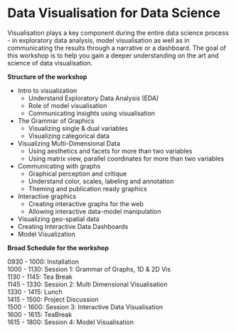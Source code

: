 # Data Visualisation for Data Science

Visualisation plays a key component during the entire data science process - in exploratory data analysis, model visualisation as well as in communicating the results through a narrative or a dashboard. The goal of this workshop is to help you gain a deeper understanding on the art and science of data visualisation.

**Structure of the workshop**

- Intro to visualization
  - Understand Exploratory Data Analysis (EDA)
  - Role of model visualisation 
  - Communicating insights using visualisation
- The Grammar of Graphics
  - Visualizing single & dual variables
  - Visualizing categorical data
- Visualizing Multi-Dimensional Data
  - Using aesthetics and facets for more than two variables
  - Using matrix view, parallel coordinates for more than two variables
- Communicating with graphs
  - Graphical perception and critique
  - Understand color, scales, labeling and annotation
  - Theming and publication ready graphics
- Interactive graphics
  - Creating interactive graphs for the web
  - Allowing interactive data-model manipulation
- Visualizing geo-spatial data
- Creating Interactive Data Dashboards
- Model Visualization

**Broad Schedule for the workshop**  

0930 - 1000: Installation   
1000 - 1130: Session 1: Grammar of Graphs, 1D & 2D Vis  
1130 - 1145: Tea Break  
1145 - 1330: Session 2: Multi Dimensional Visualisation  
1330 - 1415: Lunch  
1415 - 1500: Project Discussion  
1500 - 1600: Session 3: Interactive Data Visualisation  
1600 - 1615: TeaBreak  
1615 - 1800: Session 4: Model Visualisation  
